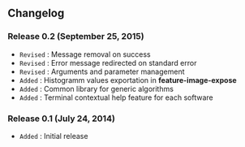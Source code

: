 ## Changelog

### Release 0.2 (September 25, 2015)

- `Revised` : Message removal on success
- `Revised` : Error message redirected on standard error
- `Revised` : Arguments and parameter management
- `Added` : Histogramm values exportation in **feature-image-expose**
- `Added` : Common library for generic algorithms
- `Added` : Terminal contextual help feature for each software

### Release 0.1 (July 24, 2014)

- `Added` : Initial release
